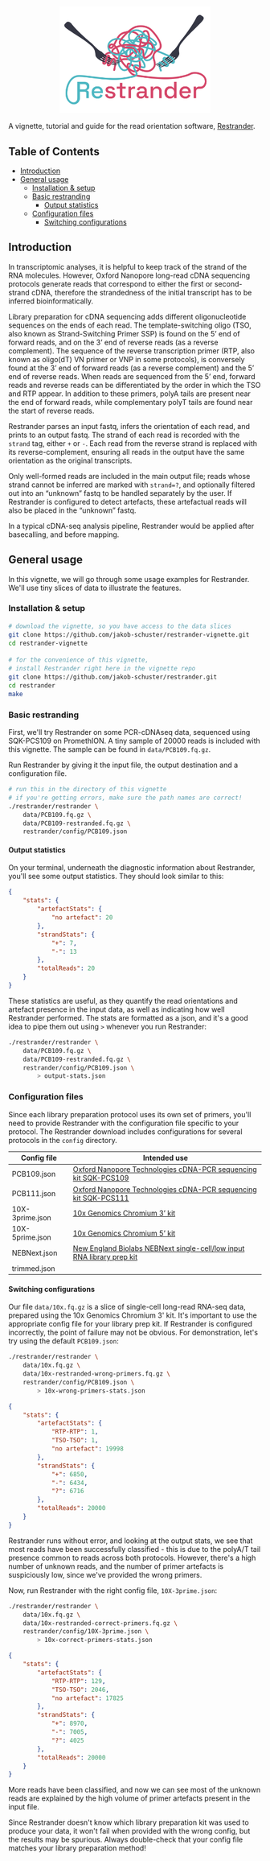 <p align="center">
    <img src="figures/logo.png" title="Restrander" alt="Restrander" width="300">
</p>

A vignette, tutorial and guide for the read orientation software, [Restrander](https://github.com/jakob-schuster/restrander).

## Table of Contents

- [Introduction](#introduction)
- [General usage](#general-usage)
    - [Installation & setup](#installation--setup)
    - [Basic restranding](#basic-restranding)
        - [Output statistics](#output-statistics)
    - [Configuration files](#configuration-files)
        - [Switching configurations](#switching-configurations)

## Introduction

In transcriptomic analyses, it is helpful to keep track of the strand of the RNA molecules. However, Oxford Nanopore long-read cDNA sequencing protocols generate reads that correspond to either the first or second-strand cDNA, therefore the strandedness of the initial transcript has to be inferred bioinformatically.

Library preparation for cDNA sequencing adds different oligonucleotide sequences on the ends of each read. The template-switching oligo (TSO, also known as Strand-Switching Primer SSP) is found on the 5’ end of forward reads, and on the 3’ end of reverse reads (as a reverse complement). The sequence of the reverse transcription primer (RTP, also known as oligo(dT) VN primer or VNP in some protocols), is conversely found at the 3’ end of forward reads (as a reverse complement) and the 5’ end of reverse reads. When reads are sequenced from the 5’ end, forward reads and reverse reads can be differentiated by the order in which the TSO and RTP appear. In addition to these primers, polyA tails are present near the end of forward reads, while complementary polyT tails are found near the start of reverse reads.

Restrander parses an input fastq, infers the orientation of each read, and prints to an output fastq. The strand of each read is recorded with the `strand` tag, either `+` or `-`. Each read from the reverse strand is replaced with its reverse-complement, ensuring all reads in the output have the same orientation as the original transcripts.

Only well-formed reads are included in the main output file; reads whose strand cannot be inferred are marked with `strand=?`, and optionally filtered out into an “unknown” fastq to be handled separately by the user. If Restrander is configured to detect artefacts, these artefactual reads will also be placed in the “unknown” fastq.

In a typical cDNA-seq analysis pipeline, Restrander would be applied after basecalling, and before mapping.

## General usage

In this vignette, we will go through some usage examples for Restrander. We'll use tiny slices of data to illustrate the features.

### Installation & setup

```bash
# download the vignette, so you have access to the data slices
git clone https://github.com/jakob-schuster/restrander-vignette.git
cd restrander-vignette

# for the convenience of this vignette, 
# install Restrander right here in the vignette repo
git clone https://github.com/jakob-schuster/restrander.git
cd restrander
make
```

### Basic restranding

First, we'll try Restrander on some PCR-cDNAseq data, sequenced using SQK-PCS109 on PromethION. A tiny sample of 20000 reads is included with this vignette. The sample can be found in `data/PCB109.fq.gz`.

Run Restrander by giving it the input file, the output destination and a configuration file.

```bash
# run this in the directory of this vignette
# if you're getting errors, make sure the path names are correct!
./restrander/restrander \
    data/PCB109.fq.gz \
    data/PCB109-restranded.fq.gz \
    restrander/config/PCB109.json
```

#### Output statistics

On your terminal, underneath the diagnostic information about Restrander, you'll see some output statistics. They should look similar to this:

```json
{
    "stats": {
        "artefactStats": {
            "no artefact": 20
        },
        "strandStats": {
            "+": 7,
            "-": 13
        },
        "totalReads": 20
    }
}
```

These statistics are useful, as they quantify the read orientations and artefact presence in the input data, as well as indicating how well Restrander performed. The stats are formatted as a json, and it's a good idea to pipe them out using `>` whenever you run Restrander:

```bash
./restrander/restrander \
    data/PCB109.fq.gz \
    data/PCB109-restranded.fq.gz \
    restrander/config/PCB109.json \
        > output-stats.json
```

### Configuration files

Since each library preparation protocol uses its own set of primers, you'll need to provide Restrander with the configuration file specific to your protocol. The Restrander download includes configurations for several protocols in the `config` directory. 

<table>
    <thead>
        <tr>
            <th>Config file</th>
            <th>Intended use</th>
        </tr>
    </thead>
    <tbody>
        <tr>
            <td>PCB109.json</td>
            <td><a href="https://store.nanoporetech.com/cdna-pcr-sequencing-kit.html">Oxford Nanopore Technologies cDNA-PCR sequencing kit SQK-PCS109</a></td>
        </tr>
        <tr>
            <td>PCB111.json</td>
            <td><a href="https://store.nanoporetech.com/productDetail/?id=cdna-pcr-sequencing-kit111">Oxford Nanopore Technologies cDNA-PCR sequencing kit SQK-PCS111</a></td>
        </tr>
        <tr>
            <td>10X-3prime.json</td>
            <td><a href="https://www.10xgenomics.com/support/single-cell-gene-expression/documentation/steps/library-prep/chromium-single-cell-3-reagent-kits-user-guide-v-3-1-chemistry">10x Genomics Chromium 3’ kit</a></td>
        </tr>
        <tr>
            <td>10X-5prime.json</td>
            <td><a href="https://www.10xgenomics.com/support/single-cell-immune-profiling/documentation/steps/library-prep/chromium-single-cell-5-reagent-kits-user-guide-v-2-chemistry-dual-index">10x Genomics Chromium 5’ kit</a></td>
        </tr>
        <tr>
            <td>NEBNext.json</td>
            <td><a href="https://www.nebiolabs.com.au/products/e6420-nebnext-single-cell-low-input-rna-library-prep-kit-for-illumina#Product%20Information">New England Biolabs NEBNext single-cell/low input RNA library prep kit</a></td>
        </tr>
        <tr>
            <td>trimmed.json</td>
            <td></td>
        </tr>
    </tbody>
</table>

#### Switching configurations

Our file `data/10x.fq.gz` is a slice of single-cell long-read RNA-seq data, prepared using the 10x Genomics Chromium 3' kit. It's important to use the appropriate config file for your library prep kit. If Restrander is configured incorrectly, the point of failure may not be obvious. For demonstration, let's try using the default `PCB109.json`:

```bash
./restrander/restrander \
    data/10x.fq.gz \
    data/10x-restranded-wrong-primers.fq.gz \
    restrander/config/PCB109.json \
        > 10x-wrong-primers-stats.json
```

```json
{
    "stats": {
        "artefactStats": {
            "RTP-RTP": 1,
            "TSO-TSO": 1,
            "no artefact": 19998
        },
        "strandStats": {
            "+": 6850,
            "-": 6434,
            "?": 6716
        },
        "totalReads": 20000
    }
}
```

Restrander runs without error, and looking at the output stats, we see that most reads have been successfully classified - this is due to the polyA/T tail presence common to reads across both protocols. However, there's a high number of unknown reads, and the number of primer artefacts is suspiciously low, since we've provided the wrong primers.

Now, run Restrander with the right config file, `10X-3prime.json`:

```bash
./restrander/restrander \
    data/10x.fq.gz \
    data/10x-restranded-correct-primers.fq.gz \
    restrander/config/10X-3prime.json \
        > 10x-correct-primers-stats.json
```
```json
{
    "stats": {
        "artefactStats": {
            "RTP-RTP": 129,
            "TSO-TSO": 2046,
            "no artefact": 17825
        },
        "strandStats": {
            "+": 8970,
            "-": 7005,
            "?": 4025
        },
        "totalReads": 20000
    }
}
```

More reads have been classified, and now we can see most of the unknown reads are explained by the high volume of primer artefacts present in the input file.

Since Restrander doesn't know which library preparation kit was used to produce your data, it won't fail when provided with the wrong config, but the results may be spurious. Always double-check that your config file matches your library preparation method!